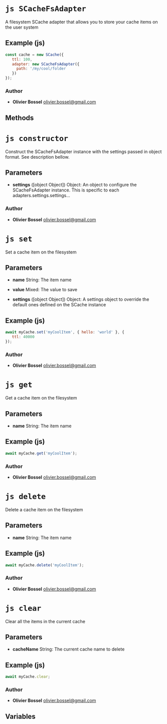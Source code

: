 


<!-- @namespace    sugar.node.fs.cacheAdapters -->

# ```js SCacheFsAdapter ```


A filesystem SCache adapter that allows you to store your cache items on the user system



## Example (js)

```js
const cache = new SCache({
   ttl: 100,
   adapter: new SCacheFsAdapter({
     path: '/my/cool/folder
   })
});
```


### Author
- **Olivier Bossel** <a href="mailto:olivier.bossel@gmail.com">olivier.bossel@gmail.com</a> 


## Methods




# ```js constructor ```


Construct the SCacheFsAdapter instance with the settings passed in object format. See description bellow.

## Parameters

- **settings** ([object Object]) Object: An object to configure the SCacheFsAdapter instance. This is specific to each adapters.settings.settings...




### Author
- **Olivier Bossel** <a href="mailto:olivier.bossel@gmail.com">olivier.bossel@gmail.com</a> 





# ```js set ```


Set a cache item on the filesystem

## Parameters

- **name**  String: The item name

- **value**  Mixed: The value to save

- **settings** ([object Object]) Object: A settings object to override the default ones defined on the SCache instance



## Example (js)

```js
await myCache.set('myCoolItem', { hello: 'world' }, {
   ttl: 40000
});
```


### Author
- **Olivier Bossel** <a href="mailto:olivier.bossel@gmail.com">olivier.bossel@gmail.com</a> 





# ```js get ```


Get a cache item on the filesystem

## Parameters

- **name**  String: The item name



## Example (js)

```js
await myCache.get('myCoolItem');
```


### Author
- **Olivier Bossel** <a href="mailto:olivier.bossel@gmail.com">olivier.bossel@gmail.com</a> 





# ```js delete ```


Delete a cache item on the filesystem

## Parameters

- **name**  String: The item name



## Example (js)

```js
await myCache.delete('myCoolItem');
```


### Author
- **Olivier Bossel** <a href="mailto:olivier.bossel@gmail.com">olivier.bossel@gmail.com</a> 





# ```js clear ```


Clear all the items in the current cache

## Parameters

- **cacheName**  String: The current cache name to delete



## Example (js)

```js
await myCache.clear;
```


### Author
- **Olivier Bossel** <a href="mailto:olivier.bossel@gmail.com">olivier.bossel@gmail.com</a> 


## Variables


